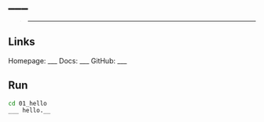 # ___

> ___

## Links

Homepage: ___
Docs: ___
GitHub: ___

## Run

```sh
cd 01_hello
___ hello.__
```
